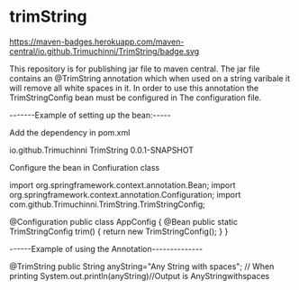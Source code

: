 # trimString

https://maven-badges.herokuapp.com/maven-central/io.github.Trimuchinni/TrimString/badge.svg

This repository is for publishing jar file to maven central.
The jar file contains an @TrimString annotation which when used on a string varibale it will remove all white spaces in it.
In order to use this annotation the TrimStringConfig bean must be configured in The configuration file.

-------Example of setting up the bean:-----


Add the dependency in pom.xml

<dependency>
  <groupId>io.github.Trimuchinni</groupId>
  <artifactId>TrimString</artifactId>
  <version>0.0.1-SNAPSHOT</version>
</dependency>

Configure the bean in Confiuration class


import org.springframework.context.annotation.Bean;
import org.springframework.context.annotation.Configuration;
import com.github.Trimuchinni.TrimString.TrimStringConfig;

@Configuration
public class AppConfig {
    @Bean
    public static TrimStringConfig trim() {
        return new TrimStringConfig();
    }
}

------Example of using the Annotation--------------

  @TrimString
	public String anyString="Any String with spaces";
// When printing
System.out.println(anyString)//Output is AnyStringwithspaces
